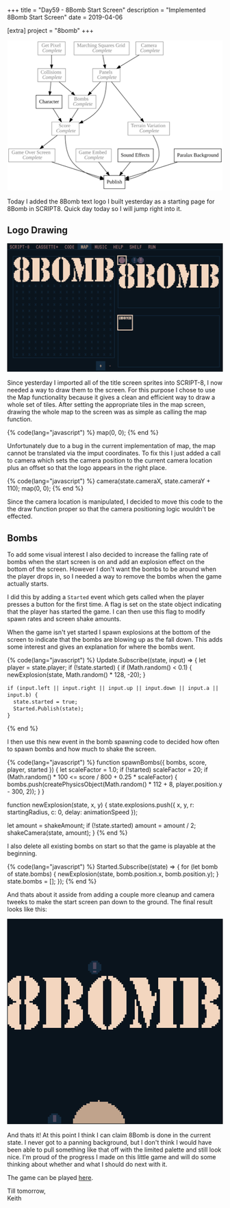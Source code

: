 +++
title = "Day59 - 8Bomb Start Screen"
description = "Implemented 8Bomb Start Screen"
date = 2019-04-06

[extra]
project = "8bomb"
+++

![Todo](./todo.svg)

Today I added the 8Bomb text logo I built yesterday as a starting page for 8Bomb
in SCRIPT8. Quick day today so I will jump right into it.

## Logo Drawing

![Map Tiles](MapTiles.PNG)

Since yesterday I imported all of the title screen sprites into SCRIPT-8, I now
needed a way to draw them to the screen. For this purpose I chose to use the Map
functionality because it gives a clean and efficient way to draw a whole set of
tiles. After setting the appropriate tiles in the map screen, drawing the whole
map to the screen was as simple as calling the map function.

{% code(lang="javascript") %}
  map(0, 0);
{% end %}

Unfortunately due to a bug in the current implementation of map, the map cannot
be translated via the imput coordinates. To fix this I just added a call to
camera which sets the camera position to the current camera location plus an
offset so that the logo appears in the right place.

{% code(lang="javascript") %}
  camera(state.cameraX, state.cameraY + 110);
  map(0, 0);
{% end %}

Since the camera location is manipulated, I decided to move this code to the the
draw function proper so that the camera positioning logic wouldn't be effected.

## Bombs

To add some visual interest I also decided to increase the falling rate of bombs
when the start screen is on and add an explosion effect on the bottom of the
screen. However I don't want the bombs to be around when the player drops in, so
I needed a way to remove the bombs when the game actually starts.

I did this by adding a `Started` event which gets called when the player presses
a button for the first time. A flag is set on the state object indicating that
the player has started the game. I can then use this flag to modify spawn rates
and screen shake amounts.

When the game isn't yet started I spawn explosions at the bottom of the screen
to indicate that the bombs are blowing up as the fall down. This adds some
interest and gives an explanation for where the bombs went.

{% code(lang="javascript") %}
Update.Subscribe((state, input) => {
  let player = state.player;
  if (!state.started) {
    if (Math.random() < 0.1) {
      newExplosion(state, Math.random() * 128, -20);
    }
    
    if (input.left || input.right || input.up || input.down || input.a || input.b) {
      state.started = true;
      Started.Publish(state);
    }
{% end %}

I then use this new event in the bomb spawning code to decided how often to
spawn bombs and how much to shake the screen.

{% code(lang="javascript") %}
function spawnBombs({ bombs, score, player, started }) {
  let scaleFactor = 1.0;
  if (!started) scaleFactor = 20;
  if (Math.random() * 100 <= score / 800 + 0.25 * scaleFactor) {
    bombs.push(createPhysicsObject(Math.random() * 112 + 8, player.position.y - 300, 2));
  }
}

function newExplosion(state, x, y) {
  state.explosions.push({
    x,
    y,
    r: startingRadius,
    c: 0,
    delay: animationSpeed
  });

  let amount = shakeAmount;
  if (!state.started) amount = amount / 2;
  shakeCamera(state, amount);
}
{% end %}

I also delete all existing bombs on start so that the game is playable at the
beginning.

{% code(lang="javascript") %}
Started.Subscribe((state) => {
  for (let bomb of state.bombs) {
    newExplosion(state, bomb.position.x, bomb.position.y);
  }
  state.bombs = [];
});
{% end %}

And thats about it asside from adding a couple more cleanup and camera tweeks to
make the start screen pan down to the ground. The final result looks like this:

![8Bomb Start Screen](8BombStartScreen.gif)

And thats it! At this point I think I can claim 8Bomb is done in the current
state. I never got to a panning background, but I don't think I would have been
able to pull something like that off with the limited palette and still look
nice. I'm proud of the progress I made on this little game and will do some
thinking about whether and what I should do next with it.

The game can be played
[here](https://script-8.github.io/?id=28ffa97d6a6a04a1d15bb191ed66322e).

Till tomorrow,  
Keith
